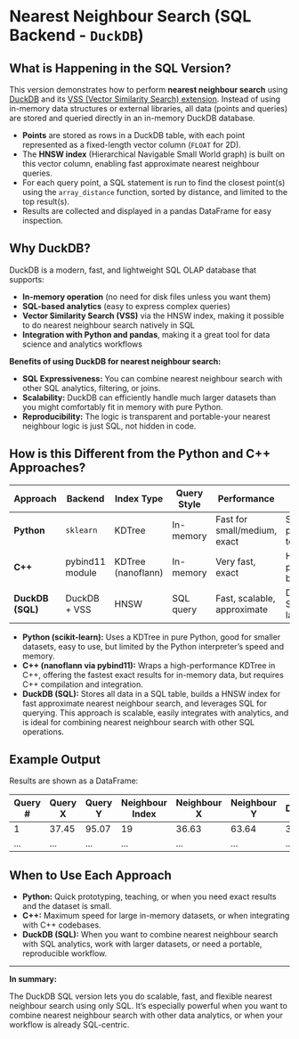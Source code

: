 # Nearest Neighbour Search (SQL Backend - `DuckDB`)

## What is Happening in the SQL Version?

This version demonstrates how to perform **nearest neighbour search** using [DuckDB](https://duckdb.org/) and its [VSS (Vector Similarity Search) extension](https://duckdb.org/docs/extensions/vss.html). Instead of using in-memory data structures or external libraries, all data (points and queries) are stored and queried directly in an in-memory DuckDB database.

- **Points** are stored as rows in a DuckDB table, with each point represented as a fixed-length vector column (`FLOAT` for 2D).
- The **HNSW index** (Hierarchical Navigable Small World graph) is built on this vector column, enabling fast approximate nearest neighbour queries.
- For each query point, a SQL statement is run to find the closest point(s) using the `array_distance` function, sorted by distance, and limited to the top result(s).
- Results are collected and displayed in a pandas DataFrame for easy inspection.

## Why DuckDB?

DuckDB is a modern, fast, and lightweight SQL OLAP database that supports:

- **In-memory operation** (no need for disk files unless you want them)
- **SQL-based analytics** (easy to express complex queries)
- **Vector Similarity Search (VSS)** via the HNSW index, making it possible to do nearest neighbour search natively in SQL
- **Integration with Python and pandas**, making it a great tool for data science and analytics workflows

**Benefits of using DuckDB for nearest neighbour search:**

- **SQL Expressiveness:** You can combine nearest neighbour search with other SQL analytics, filtering, or joins.
- **Scalability:** DuckDB can efficiently handle much larger datasets than you might comfortably fit in memory with pure Python.
- **Reproducibility:** The logic is transparent and portable-your nearest neighbour logic is just SQL, not hidden in code.

## How is this Different from the Python and C++ Approaches?

| Approach | Backend | Index Type | Query Style | Performance | Use Case |
|------------------|----------------|--------------|-------------|---------------------|---------------------------------------------|
| **Python** | `sklearn` | KDTree | In-memory | Fast for small/medium, exact | Simple, prototyping, teaching |
| **C++** | pybind11 module| KDTree (nanoflann) | In-memory | Very fast, exact | High-performance, batch/production |
| **DuckDB (SQL)** | DuckDB + VSS | HNSW | SQL query | Fast, scalable, approximate | Data analytics, SQL workflows, large data |

- **Python (scikit-learn):** Uses a KDTree in pure Python, good for smaller datasets, easy to use, but limited by the Python interpreter’s speed and memory.
- **C++ (nanoflann via pybind11):** Wraps a high-performance KDTree in C++, offering the fastest exact results for in-memory data, but requires C++ compilation and integration.
- **DuckDB (SQL):** Stores all data in a SQL table, builds a HNSW index for fast approximate nearest neighbour search, and leverages SQL for querying. This approach is scalable, easily integrates with analytics, and is ideal for combining nearest neighbour search with other SQL operations.

## Example Output

Results are shown as a DataFrame:

| Query # | Query X | Query Y | Neighbour Index | Neighbour X | Neighbour Y | Distance |
|---------|---------|---------|-----------------|-------------|-------------|----------|
| 1 | 37.45 | 95.07 | 19 | 36.63 | 63.64 | 31.45 |
| ... | ... | ... | ... | ... | ... | ... |

## When to Use Each Approach

- **Python:** Quick prototyping, teaching, or when you need exact results and the dataset is small.
- **C++:** Maximum speed for large in-memory datasets, or when integrating with C++ codebases.
- **DuckDB (SQL):** When you want to combine nearest neighbour search with SQL analytics, work with larger datasets, or need a portable, reproducible workflow.

______________________________________________________________________

**In summary:**

The DuckDB SQL version lets you do scalable, fast, and flexible nearest neighbour search using only SQL. It’s especially powerful when you want to combine nearest neighbour search with other data analytics, or when your workflow is already SQL-centric.
